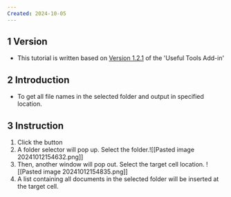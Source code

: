 ```yaml
---
Created: 2024-10-05
---
```

## 1	Version
- This tutorial is written based on <u>Version 1.2.1</u> of the 'Useful Tools Add-in'
## 2	Introduction
- To get all file names in the selected folder and output in specified location.
## 3	Instruction
1. Click the button 
2. A folder selector will pop up. Select the folder.![[Pasted image 20241012154632.png]]
3. Then, another window will pop out. Select the target cell location. ![[Pasted image 20241012154835.png]]
4. A list containing all documents in the selected folder will be inserted at the target cell.

